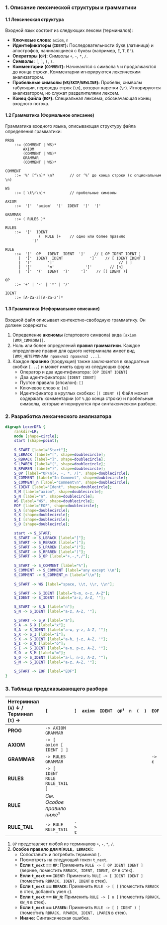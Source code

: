 ### 1. Описание лексической структуры и грамматики

#### 1.1 Лексическая структура

Входной язык состоит из следующих лексем (терминалов):

*   **Ключевые слова:** `axiom`, `n`
*   **Идентификаторы (`IDENT`):** Последовательности букв (латиница) и апострофов, начинающиеся с буквы (например, `E`, `T`, `E'`).
*   **Операторы (`OP`):** Символы `+`, `-`, `*`, `/`.
*   **Символы:** `[`, `]`, `(`, `)`.
*   **Комментарии (`COMMENT`):** Начинаются с символа `%` и продолжаются до конца строки. Комментарии игнорируются лексическим анализатором.
*   **Пробельные символы (`WS`/`SKIP`/`NEWLINE`):** Пробелы, символы табуляции, переводы строк (`\n`), возврат каретки (`\r`). Игнорируются анализатором, но служат разделителями лексем.
*   **Конец файла (`EOF`):** Специальная лексема, обозначающая конец входного потока.

#### 1.2 Грамматика (Формальное описание)

Грамматика входного языка, описывающая структуру файла определения грамматики:

```
PROG
    ::= (COMMENT | WS)*
        AXIOM
        (COMMENT | WS)*
        GRAMMAR
        (COMMENT | WS)*

COMMENT
    ::= '%' [^\n]* \n?       // от ‘%’ до конца строки (с опциональным \n)

WS
    ::= [ \t\r\n]+           // пробельные символы

AXIOM
    ::=  '['  'axiom'  '['  IDENT  ']'  ']' 

GRAMMAR
    ::= ( RULES )*

RULES
    ::=  '['  IDENT
               (  RULE )+    // одно или более правило
            ']' 

RULE
    ::=  '['  OP   IDENT  IDENT  ']'    // [ OP IDENT IDENT ]
      |  '['  IDENT  IDENT            ']'    // [ IDENT IDENT ]
      |  '['       ']'                             // [ ]
      |  '['       'n'              ']'        // [n]
      |  '['  '('  IDENT  ')'     ']'    // [( IDENT )]

OP
    ::= '+' | '-' | '*' | '/'

IDENT
    ::= [A-Za-z][A-Za-z']*
```

#### 1.3 Грамматика (Неформальное описание)

Входной файл описывает контекстно-свободную грамматику. Он должен содержать:
1.  Определение **аксиомы** (стартового символа) вида `[axiom [ИМЯ_СИМВОЛА]]`.
2.  Ноль или более определений **правил грамматики**. Каждое определение правил для одного нетерминала имеет вид `[ИМЯ_НЕТЕРМИНАЛА правило1 правило2 ...]`.
3.  Каждое **правило** (продукция) также заключается в квадратные скобки `[...]` и может иметь одну из следующих форм:
    *   Оператор и два идентификатора: `[OP IDENT IDENT]`
    *   Два идентификатора: `[IDENT IDENT]`
    *   Пустое правило (эпсилон): `[]`
    *   Ключевое слово `n`: `[n]`
    *   Идентификатор в круглых скобках: `[( IDENT )]`
Файл может содержать комментарии (от `%` до конца строки) и пробельные символы, которые игнорируются при синтаксическом разборе.

### 2. Разработка лексического анализатора

```dot
digraph LexerDFA {
    rankdir=LR;
    node [shape=circle];
    start [shape=point];
    
    S_START [label="Start"];
    S_LBRACK [label="[", shape=doublecircle]; 
    S_RBRACK [label="]", shape=doublecircle]; 
    S_LPAREN [label="(", shape=doublecircle]; 
    S_RPAREN [label=")", shape=doublecircle]; 
    S_OP [label="OP\n(+, -, *, /)", shape=doublecircle];
    S_COMMENT [label="In Comment", shape=doublecircle];
    S_COMMENT_n [label="Comment\n", shape=doublecircle];
    S_IDENT [label="Ident", shape=doublecircle];
    S_M [label="axiom", shape=doublecircle]; 
    S_N [label="n", shape=doublecircle]; 
    WS [label="WS", shape=doublecircle];
    EOF [label="EOF", shape=doublecircle];
    S_A [shape=doublecircle];
    S_X [shape=doublecircle];
    S_I [shape=doublecircle];
    S_O [shape=doublecircle];

    start -> S_START;
    S_START -> S_LBRACK [label="["];
    S_START -> S_RBRACK [label="]"];
    S_START -> S_LPAREN [label="("];
    S_START -> S_RPAREN [label=")"];
    S_START -> S_OP [label="+,-,*,/"];
    
    S_START -> S_COMMENT [label="%"];
    S_COMMENT -> S_COMMENT [label="any except \\n"];
    S_COMMENT -> S_COMMENT_n [label="\\n"];
    
    S_START -> WS [label="space, \\t, \\r, \\n"];

    S_START -> S_IDENT [label="b-m, o-z, A-Z"]; 
    S_IDENT -> S_IDENT [label="a-z, A-Z, '"];

    S_START -> S_N [label="n"];
    S_N -> S_IDENT [label="a-z, A-Z, '"]; 

    S_START -> S_A [label="a"];
    S_A -> S_X [label="x"];
    S_A -> S_IDENT [label="a-w, y-z, A-Z, '"]; 
    S_X -> S_I [label="i"];
    S_X -> S_IDENT [label="a-h, j-z, A-Z, '"];
    S_I -> S_O [label="o"];
    S_I -> S_IDENT [label="a-n, p-z, A-Z, '"];
    S_O -> S_M [label="m"];
    S_O -> S_IDENT [label="a-l, n-z, A-Z, '"];
    S_M -> S_IDENT [label="a-z, A-Z, '"]; 

    S_START -> EOF [label="EOF"]
}
```


### 3. Таблица предсказывающего разбора


| Нетерминал (`A`) ↓ / Терминал (`t`) → | `[`                                      | `]`        | `axiom` | `IDENT` | `OP`¹ | `n` | `(` | `)` | `EOF` |
| :------------------------------------ | :--------------------------------------- | :--------- | :------ | :------ | :---- | :-- | :-- | :-- | :---- |
| **PROG**                              | `-> AXIOM GRAMMAR`                       |            |         |         |       |     |     |     |       |
| **AXIOM**                             | `-> [ axiom [ IDENT ] ]`                 |            |         |         |       |     |     |     |       |
| **GRAMMAR**                           | `-> RULES GRAMMAR`                       |            |         |         |       |     |     |     | `-> ε` |
| **RULES**                             | `-> [ IDENT RULE RULE_TAIL ]`            |            |         |         |       |     |     |     |       |
| **RULE**                              | *См. Особое правило ниже*²             |            |         |         |       |     |     |     |       |
| **RULE\_TAIL**                        | `-> RULE RULE_TAIL`                      | `-> ε`     |         |         |       |     |     |     |       |

1.  `OP` представляет любой из терминалов `+`, `-`, `*`, `/`.
2.  **Особое правило для `M[RULE, LBRACK]`:**
    *   Сопоставить и потребить терминал `[`.
    *   Посмотреть на следующий токен `t_next`.
    *   **Если `t_next` == `OP`:** Применить `RULE -> [ OP IDENT IDENT ]` (вернее, поместить `RBRACK, IDENT, IDENT, OP` в стек).
    *   **Если `t_next` == `IDENT`:** Применить `RULE -> [ IDENT IDENT ]` (поместить `RBRACK, IDENT, IDENT` в стек).
    *   **Если `t_next` == `RBRACK`:** Применить `RULE -> [ ]` (поместить `RBRACK` в стек, добавить узел `ε`).
    *   **Если `t_next` == `KW_N`:** Применить `RULE -> [ n ]` (поместить `RBRACK, KW_N` в стек).
    *   **Если `t_next` == `LPAREN`:** Применить `RULE -> [ ( IDENT ) ]` (поместить `RBRACK, RPAREN, IDENT, LPAREN` в стек).
    *   **Иначе:** Синтаксическая ошибка.



